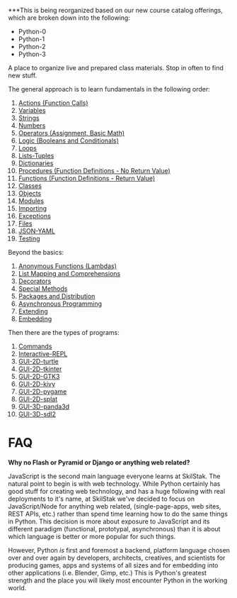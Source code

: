 ***This is being reorganized based on our new course catalog offerings,
which are broken down into the following:

* Python-0
* Python-1
* Python-2
* Python-3


A place to organize live and prepared class materials. Stop in often to
find new stuff.

The general approach is to learn fundamentals in the following order:

1. [Actions (Function Calls)](actions)
1. [Variables](variables) 
1. [Strings](strings)
1. [Numbers](numbers)
1. [Operators (Assignment, Basic Math)](operators)
1. [Logic (Booleans and Conditionals)](conditionals)
1. [Loops](loops)
1. [Lists-Tuples](lists-tuples)
1. [Dictionaries](dictionaries)
1. [Procedures (Function Definitions - No Return Value)](procedures)
1. [Functions (Function Definitions - Return Value)](functions)
1. [Classes](classes)
1. [Objects](objects)
1. [Modules](modules)
1. [Importing](importing)
1. [Exceptions](exceptions)
1. [Files](files)
1. [JSON-YAML](json)
1. [Testing](testing)

Beyond the basics:

1. [Anonymous Functions (Lambdas)](lambdas)
1. [List Mapping and Comprehensions](comprehensions)
1. [Decorators](decorators)
1. [Special Methods](special)
1. [Packages and Distribution](packages)
1. [Asynchronous Programming](async)
1. [Extending](extending)
1. [Embedding](embedding)

Then there are the types of programs:

1. [Commands](commands)
1. [Interactive-REPL](interactive-repl)
1. [GUI-2D-turtle](turtle)
1. [GUI-2D-tkinter](tkinter)
1. [GUI-2D-GTK3](gtk3)
1. [GUI-2D-kivy](kivy)
1. [GUI-2D-pygame](pygame)
1. [GUI-2D-splat](splat)
1. [GUI-3D-panda3d](panda3d)
1. [GUI-3D-sdl2](sdl2)

FAQ
===

**Why no Flash or Pyramid or Django or anything web related?**

JavaScript is the second main language everyone learns at SkilStak. The
natural point to begin is with web technology. While Python certainly has
good stuff for creating web technology, and has a huge following with
real deployments to it's name, at SkilStak we've decided to focus on
JavaScript/Node for anything web related, (single-page-apps, web sites,
REST APIs, etc.) rather than spend time learning how to do the same
things in Python. This decision is more about exposure to JavaScript
and its different paradigm (functional, prototypal, asynchronous) than
it is about which language is better or more popular for such things.

However, Python *is* first and foremost a backend, platform language
chosen over and over again by developers, architects, creatives, and
scientists for producing games, apps and systems of all sizes and for
embedding into other applications (i.e. Blender, Gimp, etc.) This is
Python's greatest strength and the place you will likely most encounter
Python in the working world.


